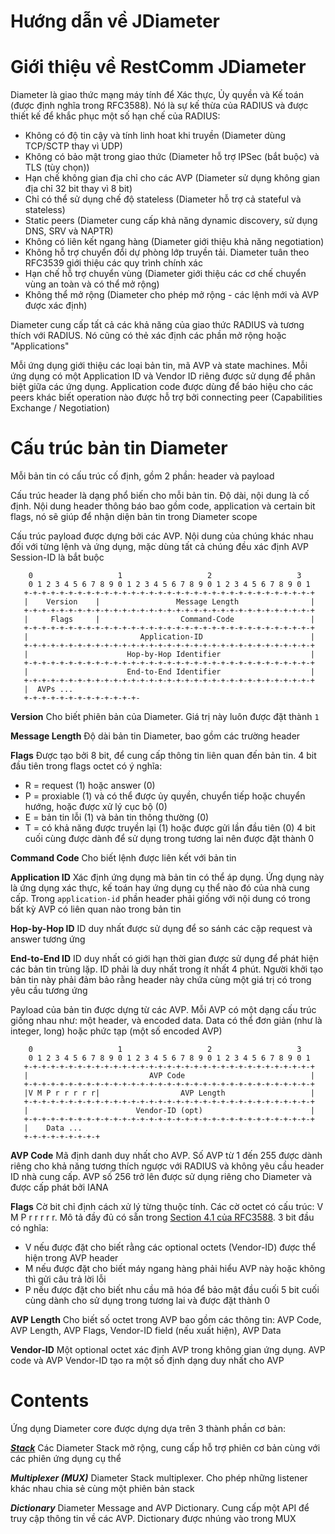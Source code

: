 # Hướng dẫn về JDiameter

# Giới thiệu về RestComm JDiameter

Diameter là giao thức mạng máy tính để Xác thực, Ủy quyền và Kế toán (được định nghĩa trong RFC3588). Nó là sự kế thừa của RADIUS và được thiết kế để khắc phục một số hạn chế của RADIUS:
- Không có độ tin cậy và tính linh hoat khi truyền (Diameter dùng TCP/SCTP thay vì UDP)
- Không có bảo mật trong giao thức (Diameter hỗ trợ IPSec (bắt buộc) và TLS (tùy chọn))
- Hạn chế không gian địa chỉ cho các AVP (Diameter sử dụng không gian địa chỉ 32 bit thay vì 8 bit)
- Chỉ có thể sử dụng chế độ stateless (Diameter hỗ trợ cả stateful và stateless)
- Static peers (Diameter cung cấp khả năng dynamic discovery, sử dụng DNS, SRV và NAPTR)
- Không có liên kết ngang hàng (Diameter giới thiệu khả năng negotiation)
- Không hỗ trợ chuyển đổi dự phòng lớp truyền tải. Diameter tuân theo RFC3539 giới thiệu các quy trình chính xác
- Hạn chế hỗ trợ chuyển vùng (Diameter giới thiệu các cơ chế chuyển vùng an toàn và có thể mở rộng)
- Không thể mở rộng (Diameter cho phép mở rộng - các lệnh mới và AVP được xác định)

Diameter cung cấp tất cả các khả năng của giao thức RADIUS và tương thích với RADIUS. Nó cũng có thẻ xác định các phần mở rộng hoặc "Applications"

Mỗi ứng dụng giới thiệu các loại bản tin, mã AVP và state machines. Mỗi ứng dụng có một Application ID và Vendor ID riêng được sử dụng để phân biệt giữa các ứng dụng. Application code được dùng để báo hiệu cho các peers khác biết operation nào được hỗ trợ bởi connecting peer (Capabilities Exchange / Negotiation)

# Cấu trúc bản tin Diameter

Mỗi bản tin có cấu trúc cố định, gồm 2 phần: header và payload

Cấu trúc header là dạng phổ biến cho mỗi bản tin. Độ dài, nội dung là cố định. Nội dung header thông báo bao gồm code, application và certain bit flags, nó sẽ giúp để nhận diện bản tin trong Diameter scope

Cấu trúc payload được dựng bởi các AVP. Nội dung của chúng khác nhau đối với từng lệnh và ứng dụng, mặc dùng tất cả chúng đều xác định AVP Session-ID là bắt buộc
```
    0                   1                   2                   3
    0 1 2 3 4 5 6 7 8 9 0 1 2 3 4 5 6 7 8 9 0 1 2 3 4 5 6 7 8 9 0 1
   +-+-+-+-+-+-+-+-+-+-+-+-+-+-+-+-+-+-+-+-+-+-+-+-+-+-+-+-+-+-+-+-+
   |    Version    |                 Message Length                |
   +-+-+-+-+-+-+-+-+-+-+-+-+-+-+-+-+-+-+-+-+-+-+-+-+-+-+-+-+-+-+-+-+
   |     Flags     |                  Command-Code                 |
   +-+-+-+-+-+-+-+-+-+-+-+-+-+-+-+-+-+-+-+-+-+-+-+-+-+-+-+-+-+-+-+-+
   |                         Application-ID                        |
   +-+-+-+-+-+-+-+-+-+-+-+-+-+-+-+-+-+-+-+-+-+-+-+-+-+-+-+-+-+-+-+-+
   |                      Hop-by-Hop Identifier                    |
   +-+-+-+-+-+-+-+-+-+-+-+-+-+-+-+-+-+-+-+-+-+-+-+-+-+-+-+-+-+-+-+-+
   |                      End-to-End Identifier                    |
   +-+-+-+-+-+-+-+-+-+-+-+-+-+-+-+-+-+-+-+-+-+-+-+-+-+-+-+-+-+-+-+-+
   |  AVPs ...
   +-+-+-+-+-+-+-+-+-+-+-+-+-
```
**Version** Cho biết phiên bản của Diameter. Giá trị này luôn được đặt thành `1`

**Message Length** Độ dài bản tin Diameter, bao gồm các trường header

**Flags** Được tạo bởi 8 bit, để cung cấp thông tin liên quan đến bản tin. 4 bit đầu tiên trong flags octet có ý nghĩa:
- R = request (1) hoặc answer (0)
- P = proxiable (1) và có thể được ủy quyền, chuyển tiếp hoặc chuyển hướng, hoặc được xử lý cục bộ (0)
- E = bản tin lỗi (1) và bản tin thông thường (0)
- T = có khả năng được truyền lại (1) hoặc được gửi lần đầu tiên (0)
4 bit cuối cùng được dành để sử dụng trong tương lai nên được đặt thành 0

**Command Code** Cho biết lệnh được liên kết với bản tin

**Application ID** Xác định ứng dụng mà bản tin có thể áp dụng. Ứng dụng này là ứng dụng xác thực, kế toán hay ứng dụng cụ thể nào đó của nhà cung cấp. Trong `application-id` phần header phải giống với nội dung có trong bất kỳ AVP có liên quan nào trong bản tin

**Hop-by-Hop ID** ID duy nhất được sử dụng để so sánh các cặp request và answer tương ứng

**End-to-End ID** ID duy nhất có giới hạn thời gian được sử dụng để phát hiện các bản tin trùng lặp. ID phải là duy nhất trong ít nhất 4 phút. Người khởi tạo bản tin này phải đảm bảo rằng header này chứa cùng một giá trị có trong yêu cầu tương ứng

Payload của bản tin được dựng từ các AVP. Mỗi AVP có một dạng cấu trúc giống nhau như: một header, và encoded data. Data có thể đơn giản (như là integer, long) hoặc phức tạp (một số encoded AVP)
```
    0                   1                   2                   3
    0 1 2 3 4 5 6 7 8 9 0 1 2 3 4 5 6 7 8 9 0 1 2 3 4 5 6 7 8 9 0 1
   +-+-+-+-+-+-+-+-+-+-+-+-+-+-+-+-+-+-+-+-+-+-+-+-+-+-+-+-+-+-+-+-+
   |                           AVP Code                            |
   +-+-+-+-+-+-+-+-+-+-+-+-+-+-+-+-+-+-+-+-+-+-+-+-+-+-+-+-+-+-+-+-+
   |V M P r r r r r|                  AVP Length                   |
   +-+-+-+-+-+-+-+-+-+-+-+-+-+-+-+-+-+-+-+-+-+-+-+-+-+-+-+-+-+-+-+-+
   |                        Vendor-ID (opt)                        |
   +-+-+-+-+-+-+-+-+-+-+-+-+-+-+-+-+-+-+-+-+-+-+-+-+-+-+-+-+-+-+-+-+
   |    Data ...
   +-+-+-+-+-+-+-+-+
```
**AVP Code** Mã định danh duy nhất cho AVP. Số AVP từ 1 đến 255 được dành riêng cho khả năng tương thích ngược với RADIUS và không yêu cầu header ID nhà cung cấp. AVP số 256 trở lên được sử dụng riêng cho Diameter và được cấp phát bởi IANA

**Flags** Cờ bit chỉ định cách xử lý từng thuộc tính. Các cờ octet có cấu trúc: V M P r r r r r. Mô tả đầy đủ có sẵn trong [Section 4.1 của RFC3588](https://www.rfc-editor.org/rfc/rfc3588#section-4.1). 3 bit đầu có nghĩa:
- V nếu được đặt cho biết rằng các optional octets (Vendor-ID) được thể hiện trong AVP header
- M nếu được đặt cho biết máy ngang hàng phải hiểu AVP này hoặc không thì gửi câu trả lời lỗi
- P nếu được đặt cho biết nhu cầu mã hóa để bảo mật đầu cuối
5 bit cuối cùng dành cho sử dụng trong tương lai và được đặt thành 0

**AVP Length** Cho biết số octet trong AVP bao gồm các thông tin: AVP Code, AVP Length, AVP Flags, Vendor-ID field (nếu xuất hiện), AVP Data

**Vendor-ID** Một optional octet xác định AVP trong không gian ứng dụng. AVP code và AVP Vendor-ID tạo ra một số định dạng duy nhất cho AVP

# Contents

Ứng dụng Diameter core được dựng dựa trên 3 thành phần cơ bản:

[***Stack***](https://github.com/maduc238/open5gs-docker/blob/main/jDiameter/guide_2_stack.md) Các Diameter Stack mở rộng, cung cấp hỗ trợ phiên cơ bản cùng với các phiên ứng dụng cụ thể

***Multiplexer (MUX)*** Diameter Stack multiplexer. Cho phép những listener khác nhau chia sẻ cùng một phiên bản stack

***Dictionary*** Diameter Message and AVP Dictionary. Cung cấp một API để truy cập thông tin về các AVP. Dictionary được nhúng vào trong MUX
